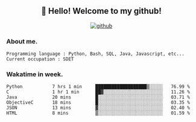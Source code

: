 <h2 align="center">👋 Hello! Welcome to my github! </h2>
<p align="center">
  <a href="https://github.com/usergwen"><img src="https://img.shields.io/badge/GitHub-24292e" alt="github"></a>
</p>

### About me.

```Plain Text
Programming language : Python, Bash, SQL, Java, Javascript, etc...
Current occupation : SDET
```
### Wakatime in week.

<!--START_SECTION:waka-->

```text
Python           7 hrs 1 min     ███████████████████▒░░░░░   76.99 %
C                1 hr 1 min      ██▓░░░░░░░░░░░░░░░░░░░░░░   11.26 %
Java             20 mins         █░░░░░░░░░░░░░░░░░░░░░░░░   03.71 %
ObjectiveC       18 mins         █░░░░░░░░░░░░░░░░░░░░░░░░   03.35 %
JSON             13 mins         ▓░░░░░░░░░░░░░░░░░░░░░░░░   02.40 %
HTML             8 mins          ▒░░░░░░░░░░░░░░░░░░░░░░░░   01.59 %
```

<!--END_SECTION:waka-->
